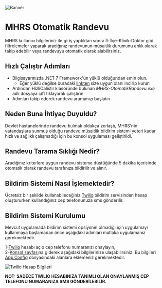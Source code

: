 ![Banner](https://i.hizliresim.com/jv6ah3o.jpg)
# MHRS Otomatik Randevu
MHRS kullanıcı bilgileriniz ile giriş yaptıktan sonra İl-İlçe-Klinik-Doktor gibi filtrelemeler yaparak aradığınız randevunun müsaitlik durumunu anlık olarak takip edebilir veya randevuyu otomatik olarak alabilirsiniz.

## Hızlı Çalıştır Adımları
* Bilgisayarınızda .NET 7 Framework'ün yüklü olduğundan emin olun.
  * Eğer yüklü değilse buradaki [linkten](https://dotnet.microsoft.com/en-us/download/dotnet/7.0) size uygun olanı indirip kurun
* Ardından HizliCalistir klasöründe bulunan _MHRS-OtomatikRandevu.exe_ adlı dosyaya çift tıklayarak çalıştırın
* Adımları takip ederek randevu aramanızı başlatın

## Neden Buna İhtiyaç Duyuldu?
Devlet hastanelerinde randevu bulmak oldukça zorlaştı, MHRS'nin vatandaşlara sunmuş olduğu randevu müsaitlik bildirim sistemi yeteri kadar hızlı ve sağlıklı çalışmadığı için bu konsol uygulaması geliştirildi.

## Randevu Tarama Sıklığı Nedir?
Aradığınız kriterlere uygun randevu sisteme düştüğünde 5 dakika içerisinde otomatik olarak randevu tarafınıza bildirilir ve alınır.

## Bildirim Sistemi Nasıl İşlemektedir?
Ücretsiz bir şekilde kullanabileceğiniz [Twilio](https://twilio.com) bildirim servisinden hesap oluştururken kullandığınız cep telefonunuza sms gönderilir.

## Bildirim Sistemi Kurulumu
Mevcut uygulamada bildirim sistemi opsiyonel olmadığı için uygulamayı kullanmaya başlamadan önce aşağıdaki adımları mutlaka uygulamanız gerekmektedir.

1-[Twilio](https://twilio.com) hesabı açıp cep telefonu numaranızı onaylayın,\
2-[Konsol sayfası](https://console.twilio.com)na giderek aşağıdaki bilgilerinize ulaşabilirsiniz. Bu bilgileri [App.Config](https://github.com/kuzudoli/MHRS-OtomatikRandevu/blob/master/MHRS-OtomatikRandevu/App.config) dosyasındaki alanlara eklemeniz gerekmektedir.

![Twilio Hesap Bilgileri](https://i.hizliresim.com/tfeswu3.jpg)

<b>NOT: SADECE TWILIO HESABINIZA TANIMLI OLAN ONAYLANMIŞ CEP TELEFONU NUMARANIZA SMS GÖNDERİLEBİLİR.</b>
